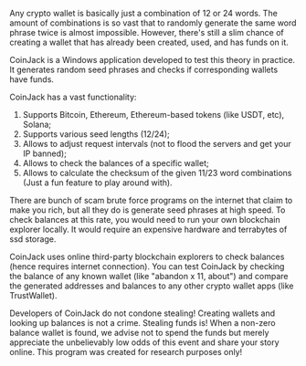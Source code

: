 Any crypto wallet is basically just a combination of 12 or 24 words. 
The amount of combinations is so vast that to randomly generate the same word phrase twice is almost impossible. 
However, there's still a slim chance of creating a wallet that has already been created, used, and has funds on it.

CoinJack is a Windows application developed to test this theory in practice.
It generates random seed phrases and checks if corresponding wallets have funds.

CoinJack has a vast functionality:
1) Supports Bitcoin, Ethereum, Ethereum-based tokens (like USDT, etc), Solana;
2) Supports various seed lengths (12/24);
3) Allows to adjust request intervals (not to flood the servers and get your IP banned);
4) Allows to check the balances of a specific wallet;
5) Allows to calculate the checksum of the given 11/23 word combinations (Just a fun feature to play around with).

There are bunch of scam brute force programs on the internet that claim to make you rich, but all they do is generate seed phrases at high speed.
To check balances at this rate, you would need to run your own blockchain explorer locally. It would require an expensive hardware and terrabytes of ssd storage.

CoinJack uses online third-party blockchain explorers to check balances (hence requires internet connection).
You can test CoinJack by checking the balance of any known wallet (like "abandon x 11, about") and compare the generated addresses and balances to any other crypto wallet apps (like TrustWallet).

Developers of CoinJack do not condone stealing! Creating wallets and looking up balances is not a crime. Stealing funds is!
When a non-zero balance wallet is found, we advise not to spend the funds but merely appreciate the unbelievably low odds of this event and share your story online. 
This program was created for research purposes only!
